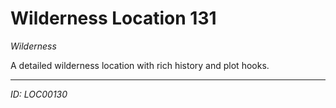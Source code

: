 # Wilderness Location 131

*Wilderness*

A detailed wilderness location with rich history and plot hooks.

---
*ID: LOC00130*